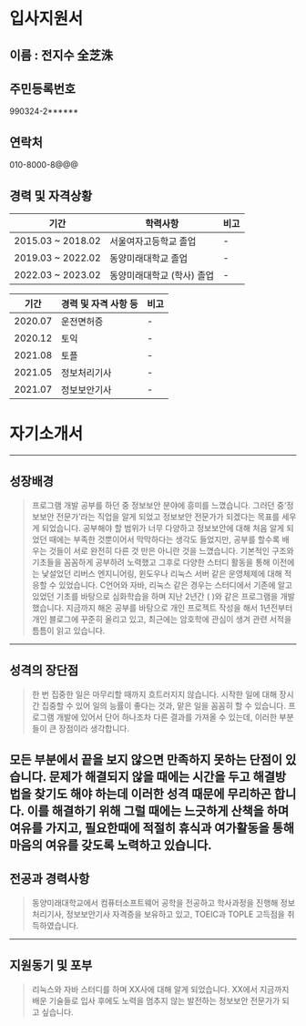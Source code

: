 # 입사지원서

## 이름 : 전지수 全芝洙

## 주민등록번호
990324-2******

## 연락처
010-8000-8@@@

## 경력 및 자격상황

|기간|학력사항|비고|
|---|---|---|
|2015.03 ~ 2018.02|서울여자고등학교 졸업|-|
|2019.03 ~ 2022.02|동양미래대학교 졸업|-|
|2022.03 ~ 2023.02|동양미래대학교 (학사) 졸업|-|

|기간|경력 및 자격 사항 등|비고|
|-----|-------------|--|
|2020.07|운전면허증|-|
|2020.12|토익|-|
|2021.08|토플|-|
|2021.05|정보처리기사|-|
|2021.07|정보보안기사|-|

# 자기소개서
----

## 성장배경

> 프로그램 개발 공부를 하던 중 정보보안 분야에 흥미를 느꼈습니다. 그러던 중‘정보보안 전문가’라는 직업을 알게 되었고 정보보안 전문가가 되겠다는 목표를 세우게 되었습니다. 공부해야 할 범위가 너무 다양하고 정보보안에 대해 처음 알게 되었던 때에는 부족한 것뿐이어서 막막하다는 생각도 들었지만, 공부를 할수록 배우는 것들이 서로 완전히 다른 것 만은 아니란 것을 느꼈습니다. 기본적인 구조와 기초들을 꼼꼼하게 공부하려 노력했고 그후로 다양한 스터디 활동을 통해 이전에는 낯설었던 리버스 엔지니어링, 윈도우나 리눅스 서버 같은 운영체제에 대해 적응할 수 있었습니다. C언어와 자바, 리눅스 같은 경우는 스터디에서 기존에 알고 있었던 기초를 바탕으로 심화학습을 하며 지난 2년간 (   )와 같은 프로그램을 개발했습니다. 지금까지 해온 공부를 바탕으로 개인 프로젝트 작성을 해서 1년전부터 개인 블로그에 꾸준히 올리고 있고, 최근에는 암호학에 관심이 생겨 관련 서적을 틈틈이 읽고 있습니다. 
----

## 성격의 장단점

> 한 번 집중한 일은 마무리할 때까지 흐트러지지 않습니다. 시작한 일에 대해 장시간 집중할 수 있어 일의 능률이 좋다는 것과, 맡은 일을 꼼꼼히 할 수 있습니다. 프로그램 개발에 있어서 단어 하나조차 다른 결과를 가져올 수 있는데, 이러한 부분들이 큰 장점이라 생각합니다.

모든 부분에서 끝을 보지 않으면 만족하지 못하는 단점이 있습니다. 문제가 해결되지 않을 때에는 시간을 두고 해결방법을 찾기도 해야 하는데 이러한 성격 때문에 무리하곤 합니다. 이를 해결하기 위해 그럴 때에는 느긋하게 산책을 하며 여유를 가지고, 필요한때에 적절히 휴식과 여가활동을 통해 마음의 여유를 갖도록 노력하고 있습니다.
----


## 전공과 경력사항
>동양미래대학교에서 컴퓨터소프트웨어 공학을 전공하고 학사과정을 진행해 정보처리기사, 정보보안기사 자격증을 보유하고 있고, TOEIC과 TOPLE 고득점을 취득하였습니다. 
----

## 지원동기 및 포부
> 리눅스와 자바 스터디를 하며 XX사에 대해 알게 되었습니다. XX에서 지금까지 배운 기술들로 입사 후에도 노력을 멈추지 않는 발전하는 정보보안 전문가가 되고 싶습니다.
